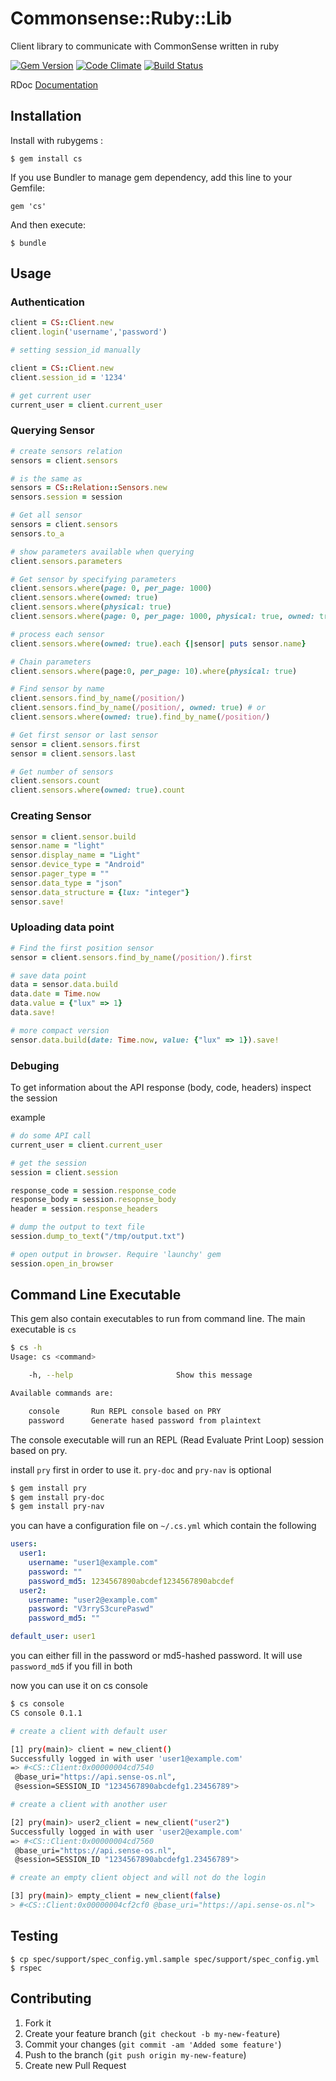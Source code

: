 # Commonsense::Ruby::Lib
Client library to communicate with CommonSense written in ruby

[![Gem Version](https://badge.fury.io/rb/cs.svg)](http://badge.fury.io/rb/cs)
[![Code Climate](https://codeclimate.com/github/senseobservationsystems/commonsense-ruby-lib.png)](https://codeclimate.com/github/senseobservationsystems/commonsense-ruby-lib)
[![Build Status](https://travis-ci.org/senseobservationsystems/commonsense-ruby-lib.png?branch=master)](https://travis-ci.org/senseobservationsystems/commonsense-ruby-lib)

RDoc [Documentation](http://rdoc.info/github/senseobservationsystems/commonsense-ruby-lib/frames)

## Installation

Install with rubygems :

    $ gem install cs
    
If you use Bundler to manage gem dependency, add this line to your Gemfile:

    gem 'cs'

And then execute:

    $ bundle

## Usage

### Authentication
```ruby
client = CS::Client.new
client.login('username','password')

# setting session_id manually

client = CS::Client.new
client.session_id = '1234'

# get current user
current_user = client.current_user
```

### Querying Sensor
```ruby
# create sensors relation
sensors = client.sensors

# is the same as
sensors = CS::Relation::Sensors.new
sensors.session = session

# Get all sensor
sensors = client.sensors
sensors.to_a

# show parameters available when querying
client.sensors.parameters

# Get sensor by specifying parameters
client.sensors.where(page: 0, per_page: 1000)
client.sensors.where(owned: true)
client.sensors.where(physical: true)
client.sensors.where(page: 0, per_page: 1000, physical: true, owned: true, details: "full")

# process each sensor
client.sensors.where(owned: true).each {|sensor| puts sensor.name}

# Chain parameters
client.sensors.where(page:0, per_page: 10).where(physical: true)

# Find sensor by name
client.sensors.find_by_name(/position/)
client.sensors.find_by_name(/position/, owned: true) # or
client.sensors.where(owned: true).find_by_name(/position/)

# Get first sensor or last sensor
sensor = client.sensors.first
sensor = client.sensors.last

# Get number of sensors
client.sensors.count
client.sensors.where(owned: true).count
```

### Creating Sensor

```ruby
sensor = client.sensor.build
sensor.name = "light"
sensor.display_name = "Light"
sensor.device_type = "Android"
sensor.pager_type = ""
sensor.data_type = "json"
sensor.data_structure = {lux: "integer"}
sensor.save!
```

### Uploading data point

```ruby
# Find the first position sensor
sensor = client.sensors.find_by_name(/position/).first

# save data point
data = sensor.data.build
data.date = Time.now
data.value = {"lux" => 1}
data.save!

# more compact version
sensor.data.build(date: Time.now, value: {"lux" => 1}).save!
```

### Debuging

To get information about the API response (body, code, headers) inspect the session

example

```ruby
# do some API call
current_user = client.current_user

# get the session
session = client.session

response_code = session.response_code
response_body = session.resopnse_body
header = session.response_headers

# dump the output to text file
session.dump_to_text("/tmp/output.txt")

# open output in browser. Require 'launchy' gem
session.open_in_browser
```

## Command Line Executable

This gem also contain executables to run from command line. The main executable is `cs`

```bash
$ cs -h
Usage: cs <command>

    -h, --help                       Show this message

Available commands are:

    console       Run REPL console based on PRY
    password      Generate hased password from plaintext

```

The console executable will run an REPL (Read Evaluate Print Loop) session based on pry.

install `pry` first in order to use it. `pry-doc` and `pry-nav` is optional

```bash
$ gem install pry
$ gem install pry-doc
$ gem install pry-nav
```

you can have a configuration file on `~/.cs.yml` which contain the following

```yaml
users:
  user1:
    username: "user1@example.com"
    password: ""
    password_md5: 1234567890abcdef1234567890abcdef
  user2:
    username: "user2@example.com"
    password: "V3rryS3curePaswd"
    password_md5: ""

default_user: user1
```

you can either fill in the password or md5-hashed password. It will use `password_md5` if you fill in both


now you can use it on cs console

```bash
$ cs console
CS console 0.1.1

# create a client with default user

[1] pry(main)> client = new_client()
Successfully logged in with user 'user1@example.com'
=> #<CS::Client:0x00000004cd7540
 @base_uri="https://api.sense-os.nl",
 @session=SESSION_ID "1234567890abcdefg1.23456789">

# create a client with another user

[2] pry(main)> user2_client = new_client("user2")
Successfully logged in with user 'user2@example.com'
=> #<CS::Client:0x00000004cd7560
 @base_uri="https://api.sense-os.nl",
 @session=SESSION_ID "1234567890abcdefg1.23456789">

# create an empty client object and will not do the login

[3] pry(main)> empty_client = new_client(false)
> #<CS::Client:0x00000004cf2cf0 @base_uri="https://api.sense-os.nl">
```

## Testing

    $ cp spec/support/spec_config.yml.sample spec/support/spec_config.yml
    $ rspec

## Contributing

1. Fork it
2. Create your feature branch (`git checkout -b my-new-feature`)
3. Commit your changes (`git commit -am 'Added some feature'`)
4. Push to the branch (`git push origin my-new-feature`)
5. Create new Pull Request
